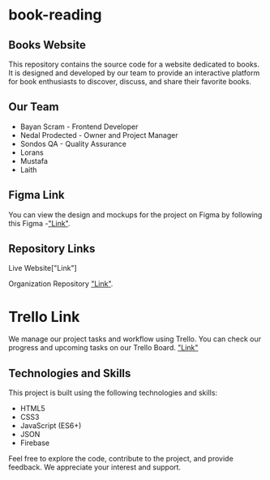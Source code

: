 # book-reading

## Books Website
This repository contains the source code for a website dedicated to books. It is designed and developed by our team to provide an interactive platform for book enthusiasts to discover, discuss, and share their favorite books.

## Our Team
* Bayan Scram - Frontend Developer
* Nedal Prodected - Owner and Project Manager
* Sondos QA - Quality Assurance
* Lorans 
* Mustafa
* Laith 

## Figma Link
You can view the design and mockups for the project on Figma by following this Figma -["Link"](https://www.figma.com/file/wtU6ZpBuHgqdXqydVIts8c/Book-Reading-Project?type=design&node-id=0-1&mode=design&t=m3dUd4v5hJUyKPHd-0).

## Repository Links
Live Website["Link"]


Organization Repository ["Link"](https://github.com/book-reading-project).
# Trello Link
We manage our project tasks and workflow using Trello. You can check our progress and upcoming tasks on our Trello Board.
["Link"](https://trello.com/b/mQn7PzaD/oca-book-reading-project)

## Technologies and Skills
This project is built using the following technologies and skills:

* HTML5
* CSS3
* JavaScript (ES6+)
* JSON
* Firebase


Feel free to explore the code, contribute to the project, and provide feedback. We appreciate your interest and support.
